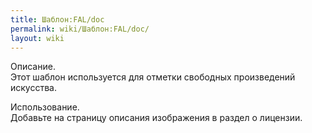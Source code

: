 ```yaml
---
title: Шаблон:FAL/doc
permalink: wiki/Шаблон:FAL/doc/
layout: wiki
---
```


Описание.  
Этот шаблон используется для отметки свободных произведений искусства.

Использование.  
Добавьте на страницу описания изображения в раздел о
лицензии.<includeonly>

[](Категория:Шаблоны_лицензий "wikilink")</includeonly><noinclude>
[](Категория:Документация_шаблонов "wikilink")</noinclude>
